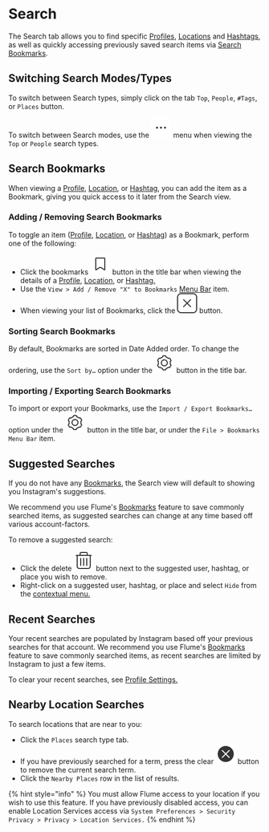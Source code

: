 # Search

The Search tab allows you to find specific [Profiles](profile/), [Locations](locations.md) and [Hashtags](hashtags.md), as well as quickly accessing previously saved search items via [Search Bookmarks](search.md#search-bookmarks).

## Switching Search Modes/Types

To switch between Search types, simply click on the tab `Top`, `People`, `#Tags`, or `Places` button.

To switch between Search modes, use the ![](../.gitbook/assets/actions-menu.png) menu when viewing the `Top` or `People` search types.

## Search Bookmarks

When viewing a [Profile](profile/), [Location](locations.md), or [Hashtag](hashtags.md), you can add the item as a Bookmark, giving you quick access to it later from the Search view.

### Adding / Removing Search Bookmarks

To toggle an item \([Profile](profile/), [Location](locations.md), or [Hashtag](hashtags.md)\) as a Bookmark, perform one of the following:

* Click the bookmarks ![](../.gitbook/assets/bookmark.png) button in the title bar when viewing the details of a [Profile](profile/), [Location](locations.md), or [Hashtag.](hashtags.md)
* Use the `View > Add / Remove "X" to Bookmarks` [Menu Bar](../misc/glossary.md#menu-bar) item.
* When viewing your list of Bookmarks, click the ![](../.gitbook/assets/actions-dismiss.png) button.

### Sorting Search Bookmarks

By default, Bookmarks are sorted in Date Added order. To change the ordering, use the `Sort by…` option under the ![](../.gitbook/assets/settings.png) button in the title bar.

### Importing / Exporting Search Bookmarks

To import or export your Bookmarks, use the `Import / Export Bookmarks…` option under the ![](../.gitbook/assets/settings.png) button in the title bar, or under the `File > Bookmarks` `Menu Bar` item.

## Suggested Searches

If you do not have any [Bookmarks](search.md#bookmarks), the Search view will default to showing you Instagram's suggestions.

We recommend you use Flume's [Bookmarks](search.md#bookmarks) feature to save commonly searched items, as suggested searches can change at any time based off various account-factors.

To remove a suggested search:

* Click the delete ![](../.gitbook/assets/delete.png) button next to the suggested user, hashtag, or place you wish to remove.
* Right-click on a suggested user, hashtag, or place and select `Hide` from the [contextual menu.](../misc/glossary.md#contextual-menu)

## Recent Searches

Your recent searches are populated by Instagram based off your previous searches for that account. We recommend you use Flume's [Bookmarks](search.md#bookmarks) feature to save commonly searched items, as recent searches are limited by Instagram to just a few items.

To clear your recent searches, see [Profile Settings.](profile/settings/)

## Nearby Location Searches

To search locations that are near to you:

* Click the `Places` search type tab.
* If you have previously searched for a term, press the clear ![](../.gitbook/assets/clear.png) button to remove the current search term.
* Click the `Nearby Places` row in the list of results.

{% hint style="info" %}
You must allow Flume access to your location if you wish to use this feature. If you have previously disabled access, you can enable Location Services access via `System Preferences > Security Privacy > Privacy > Location Services.`
{% endhint %}

